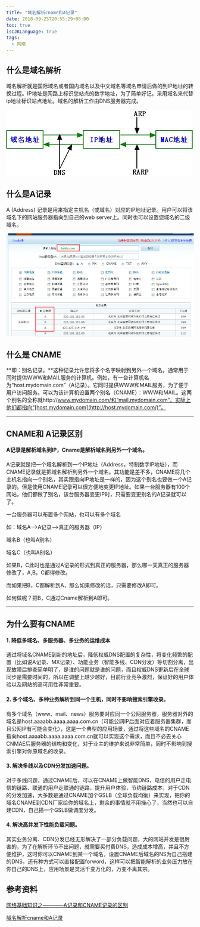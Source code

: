 ```yaml
---
title: "域名解析cname和A记录"
date: 2018-09-25T20:55:29+08:00
toc: true
isCJKLanguage: true
tags: 
  - 网络
---
```


## 什么是域名解析

域名解析就是国际域名或者国内域名以及中文域名等域名申请后做的到IP地址的转换过程。IP地址是网路上标识您站点的数字地址，为了简单好记，采用域名来代替ip地址标识站点地址。域名的解析工作由DNS服务器完成。

![img](域名解析cname和A记录.assets/1021265-20161221130055761-1012464060.png)

## 什么是A记录

A (Address) 记录是用来指定主机名（或域名）对应的IP地址记录。用户可以将该域名下的网站服务器指向到自己的web server上。同时也可以设置您域名的二级域名。

![img](域名解析cname和A记录.assets/1021265-20161221130355745-46638593.png)

## 什么是 CNAME

**即：别名记录。**这种记录允许您将多个名字映射到另外一个域名。通常用于同时提供WWW和MAIL服务的计算机。例如，有一台计算机名为“host.mydomain.com”（A记录）。它同时提供WWW和MAIL服务，为了便于用户访问服务。可以为该计算机设置两个别名（CNAME）：WWW和MAIL。这两个别名的全称就http://www.mydomain.com/和“mail.mydomain.com”。实际上他们都指向“[host.mydomain.com](http://host.mydomain.com/)”。

------

## CNAME和 A记录区别

#### A记录是解析域名到IP，Cname是解析域名到另外一个域名。

A记录就是把一个域名解析到一个IP地址（Address，特制数字IP地址），而CNAME记录就是把域名解析到另外一个域名。其功能是差不多，CNAME将几个主机名指向一个别名，其实跟指向IP地址是一样的，因为这个别名也要做一个A记录的。但是使用CNAME记录可以很方便地变更IP地址。如果一台服务器有100个网站，他们都做了别名，该台服务器变更IP时，只需要变更别名的A记录就可以了。

一台服务器可以布置多个网站，也可以有多个域名

如：域名A—–>A记录—–>真正的服务器（IP）

域名B（也叫A别名）

域名C（也叫A别名）

如果B，C此时也是通过A记录的形式到真正的服务器，那么哪一天真正的服务器修改了，A,B，C都得修改。

而如果把B，C都解析到A，那么如果修改的话，只需要修改A即可。

如何做呢？把B，C通过Cname解析到A即可。

------

## 为什么要有CNAME

#### 1. 降低多域名、多服务器、多业务的运维成本

通过将域名CNAME到新的地址后，降低权威DNS配置的复杂性，将变化频繁的配置（比如说A记录、MX记录）、功能业务（智能多线、CDN分发）等切割分离，出现故障后排查简单明了，是谁的问题就是谁的问题，而且权威DNS更新后在全球同步是需要时间的，所以在调整上越少越好，目前行业竞争激烈，保证好的用户体验以及网站的高可用性非常重要。

#### 2. 多个域名、多种业务解析到同一个主机，同时不影响搜索引擎收录。

有多个域名（www、mail、news）服务要对应同一个公网服务器，服务器对外的域名是host.aaaabb.aaaa.aaaa.com.cn（可能公网IP后面对应着服务器集群，而且公网IP有可能会变化），这是一个典型的应用场景，通过将这些域名的CNAME指向host.aaaabb.aaaa.aaaa.com.cn就可以实现这个需求，而且不必去关心CNMAE后服务器的结构和变化，对于业主的维护来说非常简单，同时不影响到搜索引擎对你原域名的收录。

#### 3. 解决多线以及CDN分发加速问题。

对于多线问题，通过CNAME后，可以在CNAME上做智能DNS，电信的用户走电信的链路、联通的用户走联通的链路，提升用户体验，节约链路成本，对于CDN的分发加速，大多数是通过CNAME加个GSLB（全球负载均衡）来实现，把你的域名CNAME到CDN厂家给你的域名上，剩余的事情就不用操心了，当然也可以自建CDN，自己搭一个GSLB做调度分发。

#### 4. 解决高并发下性能负载问题。

其实业务分离、CDN分发已经无形解决了一部分负载问题，大的网站并发是很厉害的，为了在解析环节不出问题，就需要买付费DNS，造成成本增高，并且不方便维护，这时你可以CNAME到某一个域名，设置CNAME后域名的NS为自己搭建的DNS，还有种方式可以直接配置forword，这样可以把智能解析的业务压力放在你自己的DNS上，应用场景是灵活千变万化的，万变不离其宗。

## 参考资料

[网络基础知识之————A记录和CNAME记录的区别](https://www.cnblogs.com/tinywan/p/6207336.html)

[域名解析cname和A记录](https://driverzhang.github.io/post/%E5%9F%9F%E5%90%8D%E8%A7%A3%E6%9E%90cname%E5%92%8Ca%E8%AE%B0%E5%BD%95/)